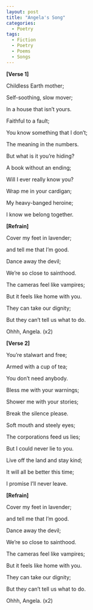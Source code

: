 ```yaml
---
layout: post
title: "Angela's Song"
categories:
  - Poetry
tags:
  - Fiction
  - Poetry
  - Poems
  - Songs
---
```



**[Verse 1]**

Childless Earth mother;

Self-soothing, slow mover;

In a house that isn’t yours.


Faithful to a fault;

You know something that I don’t;

The meaning in the numbers.


But what is it you’re hiding?

A book without an ending;

Will I ever really know you?


Wrap me in your cardigan;

My heavy-banged heroine;

I know we belong together.


**[Refrain]**

Cover my feet in lavender;

and tell me that I’m good.

Dance away the devil;

We’re so close to sainthood.


The cameras feel like vampires;

But it feels like home with you.

They can take our dignity;

But they can’t tell us what to do.


Ohhh, Angela. (x2)


**[Verse 2]**

You’re stalwart and free;

Armed with a cup of tea;

You don’t need anybody.


Bless me with your warnings;

Shower me with your stories;

Break the silence please.


Soft mouth and steely eyes;

The corporations feed us lies;

But I could never lie to you.


Live off the land and stay kind;

It will all be better this time;

I promise I’ll never leave.


**[Refrain]**

Cover my feet in lavender;

and tell me that I’m good.

Dance away the devil;

We’re so close to sainthood.


The cameras feel like vampires;

But it feels like home with you.

They can take our dignity;

But they can’t tell us what to do.

  
Ohhh, Angela. (x2)


